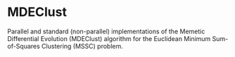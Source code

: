 # MDEClust
Parallel and standard (non-parallel) implementations of the Memetic Differential Evolution (MDEClust) algorithm for the Euclidean Minimum Sum-of-Squares Clustering (MSSC) problem.
